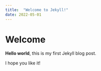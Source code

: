 ```yaml
---
title:  "Welcome to Jekyll!"
date: 2022-05-01
---
```


# Welcome

**Hello world**, this is my first Jekyll blog post.

I hope you like it!

